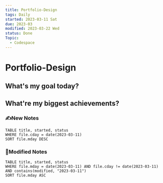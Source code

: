 ```yaml
---
title: Portfolio-Design
tags: Daily
started: 2023-03-11 Sat
due: 2023-03
modified: 2023-03-22 Wed
status: Done
Topic:
  - Codespace
---
```

# Portfolio-Design
## What's my goal today?


## What're my biggest achievements?
### ✍️New Notes

```dataview
TABLE title, started, status
WHERE file.cday = date(2023-03-11)
SORT file.mday DESC
```

### 📝Modified Notes

```dataview
TABLE title, started, status
WHERE file.mday = date(2023-03-11) AND file.cday != date(2023-03-11) AND contains(modified, "2023-03-11")
SORT file.mday ASC
```